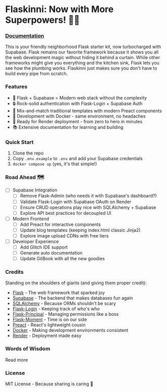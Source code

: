 # Flaskinni: Now with More Superpowers! 🦸‍♂️

### [Documentation](https://gilmour.gitbook.io/compsci/web-development)
This is your friendly neighborhood Flask starter kit, now turbocharged with Supabase. Flask remains our favorite framework because it shows you all the web development magic without hiding it behind a curtain. While other frameworks might give you everything and the kitchen sink, Flask lets you see how the plumbing works. Flaskinni just makes sure you don't have to build every pipe from scratch.

### Features
- 🚀 Flask + Supabase = Modern web stack without the complexity
- 🔒 Rock-solid authentication with Flask-Login + Supabase Auth
- 🎨 Mix-and-match traditional templates with modern Preact components
- 🐋 Development with Docker - same environment, no headaches
- 🚂 Ready for Render deployment - from zero to hero in minutes
- 📚 Extensive documentation for learning and building

### Quick Start
1. Clone the repo
2. Copy `.env.example` to `.env` and add your Supabase credentials
3. `docker compose up` (yes, it's that simple!)

### Road Ahead 🗺️
- [ ] Supabase Integration
  - [ ] Remove Flask-Admin (who needs it with Supabase's dashboard?)
  - [ ] Validate Flask-Login with Supabase OAuth on Render
  - [ ] Ensure CRUD operations play nice with SQLAlchemy + Supabase
  - [ ] Explore API best practices for decoupled UI
- [ ] Modern Frontend
  - [ ] Add Preact for interactive components
  - [ ] Update blog templates (keeping index.html classic Jinja2)
  - [ ] Explore image upload CDNs with free tiers
- [ ] Developer Experience
  - [ ] Add Glitch IDE support
  - [ ] Generate auto documentation
  - [ ] Update GitBook with all the new goodies

### Credits
Standing on the shoulders of giants (and giving them proper credit):

- [Flask](https://flask.pocoo.org/) - The web framework that sparked joy
- [Supabase](https://supabase.io/) - The backend that makes databases fun again
- [SQLAlchemy](https://www.sqlalchemy.org/) - Because ORMs shouldn't be scary
- [Flask-Login](https://flask-login.readthedocs.io/) - Keeping track of who's who
- [Flask-Principal](https://pythonhosted.org/Flask-Principal/) - Managing permissions like a boss
- [Flask-Moment](https://github.com/miguelgrinberg/Flask-Moment) - Time is on our side
- [Preact](https://preactjs.com/) - React's lightweight cousin
- [Docker](https://www.docker.com/) - Making development environments consistent
- [Render](https://render.com/) - Deployment made easy

### Words of Wisdom
Read more

### License
MIT License - Because sharing is caring 🤝